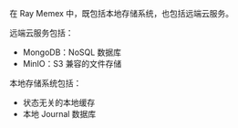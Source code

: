 在 Ray Memex 中，既包括本地存储系统，也包括远端云服务。

远端云服务包括：

- MongoDB：NoSQL 数据库
- MinIO：S3 兼容的文件存储

本地存储系统包括：

- 状态无关的本地缓存
- 本地 Journal 数据库

